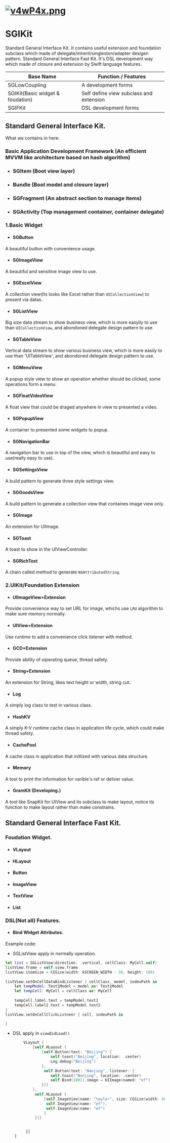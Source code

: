 # [![v4wP4x.png](https://s1.ax1x.com/2022/08/31/v4wP4x.png)](https://imgse.com/i/v4wP4x)
# SGIKit
Standard General Interface Kit. It contains useful extension and foundation subclass which made of delegate/inherit/singleston/adapter desigen pattern.
Standard General Interface Fast Kit. It's DSL development way which made of closure and extension by Swift language features.


|Base Name| Function / Features|
|-|-|
|SGLowCoupling| A development forms|
|SGIKit(Basic widget & foudation)| Self define view subclass and extension|
|SGIFKit| DSL development forms|

## Standard General Interface Kit.

What we contains in here:

### Basic Application Development Framework (An efficient MVVM like architecture based on hash algorithm)

- ### SGItem (Boot view layer)

- ### Bundle (Boot model and closure layer)

- ### SGFragment (An abstract section to manage items)

- ### SGActivity (Top management container, container delegate)

### 1.Basic Widget

- #### SGButton 
A beautiful button with convenience usage.

- #### SGImageView
A beautiful and sensitive image view to use.

- #### SGExcelView
A collection view(Its looks like Excel rather than `UICollectionView`) to present via datas.

- #### SGListView
Big size data stream to show business view, which is more easyily to use than `UICollectionView`, and abondoned delegate design pattern to use.

- #### SGTableView
Vertical data stream to show various business view, which is more easily to use than 'UITableView', and abondoned delegate design pattern to use.

- #### SGMenuView
A popup style view to show an operation whether should be clicked, some operations form a menu.

- #### SGFloatVideoView
A float view that could be draged anywhere in view to presented a video.

- #### SGPopupView
A container to presented some widgets to popup.

- #### SGNavigationBar
A navigation bar to use in top of the view, which is beautiful and easy to use(really easy to use).

- #### SGSettingsView
A build pattern to generate three style settings view.

- #### SGGoodsView
A build pattern to generate a collection view that containes image view only.

- #### SGImage
An extension for UIImage.

- #### SGToast
A toast to show in the UIViewController.

- #### SGRichText
A chain called method to generate `NSAttributedString`.

### 2.UIKit/Foundation Extension

- #### UIImageView+Extension
Provide convenience way to set URL for image, whichs use `LRU` algorithm to make sure memory normally.

- #### UIView+Extension
Use runtime to add a convenience click listener with method.

- #### GCD+Extension
Provide ability of oiperating queue, thread safety.

- #### String+Extension
An extension for String, likes text height or width, string cut.

- #### Log
A simply log class to test in various class.

- #### HashKV
A simply K-V runtime cache class in application life cycle, which could make thread safety.

- #### CachePool
A cache class in application that initlized with various data structure.

- #### Memory
A tool to print the information for varible's ref or deliver value.

- #### GramKit (Developing.)
A tool like SnapKit for UIView and its subclass to make layout, notice its function to make layout rather than make constrains.

## Standard General Interface Fast Kit.

### Foudation Widget.

- #### VLayout

- #### HLayout

- #### Button

- #### ImageView

- #### TextView

- #### List

### DSL(Not all) Features.

- #### Bind Widget Attributes.


Example code:

- SGListView apply in normally operation.
```swift
let list = SGListView(direction: .vertical, cellClass: MyCell.self)
listView.frame = self.view.frame
listView.itemSize = CGSize(width: kSCREEN_WIDTH - 50, height: 100)
        
listView.setOnCellDataBindListener { cellClass, model, indexPath in
    let tempModel: Test1Model = model as! Test1Model
    let tempCell: MyCell = cellClass as! MyCell
            
    tempCell.label.text = tempModel.text1
    tempCell.label2.text = tempModel.text2
}
listView.setOnCellClickListnenr { cell, indexPath in

}
```
 

- DSL apply in `viewDidLoad()`
```swift
        VLayout {
            [self.HLayout {
                [self.Button(text: "Beijing") {
                    self.toast("Beijing", location: .center)
                    Log.debug("Beijing")
                },
                 self.Button(text: "Nanjing", listener: {
                    self.toast("Nanjing", location: .center)
                    self.Bind(1001).image = UIImage(named: "ef")
                })]
            },
             self.HLayout {
                 [self.ImageView(name: "taylor", size: CGSize(width: 66, height: 66), bind: 1001),
                  self.ImageView(name: "ef"),
                  self.ImageView(name: "ef")
                 ]
             }]}   
                 
```    
            
             }]
        }
```
